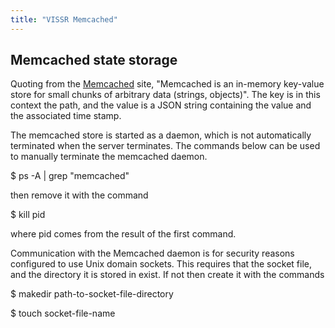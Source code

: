 ```yaml
---
title: "VISSR Memcached"
---
```


## Memcached state storage
Quoting from the [Memcached](https://memcached.org/) site, "Memcached is an in-memory key-value store for small chunks of arbitrary data (strings, objects)".
The key is in this context the path, and the value is a JSON string containing the value and the associated time stamp.

The memcached store is started as a daemon, which is not automatically terminated when the server terminates.
The commands below can be used to manually terminate the memcached daemon.

$ ps -A | grep "memcached"

then remove it with the command

$ kill pid

where pid comes from the result of the first command.

Communication with the Memcached daemon is for security reasons configured to use Unix domain sockets. This requires that the socket file, and the directory it is stored in exist.
If not then create it with the commands

$ makedir path-to-socket-file-directory

$ touch socket-file-name
